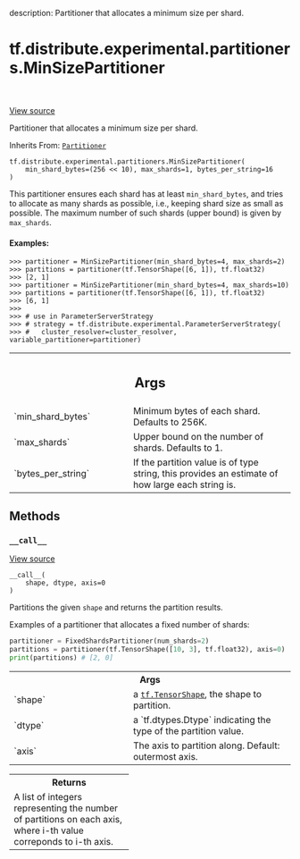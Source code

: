 description: Partitioner that allocates a minimum size per shard.

<div itemscope itemtype="http://developers.google.com/ReferenceObject">
<meta itemprop="name" content="tf.distribute.experimental.partitioners.MinSizePartitioner" />
<meta itemprop="path" content="Stable" />
<meta itemprop="property" content="__call__"/>
<meta itemprop="property" content="__init__"/>
</div>

# tf.distribute.experimental.partitioners.MinSizePartitioner

<!-- Insert buttons and diff -->

<table class="tfo-notebook-buttons tfo-api nocontent" align="left">

</table>

<a target="_blank" class="external" href="/code/stable/tensorflow/python/distribute/sharded_variable.py">View source</a>



Partitioner that allocates a minimum size per shard.

Inherits From: [`Partitioner`](../../../../tf/distribute/experimental/partitioners/Partitioner.md)

<pre class="devsite-click-to-copy prettyprint lang-py tfo-signature-link">
<code>tf.distribute.experimental.partitioners.MinSizePartitioner(
    min_shard_bytes=(256 &lt;&lt; 10), max_shards=1, bytes_per_string=16
)
</code></pre>



<!-- Placeholder for "Used in" -->

This partitioner ensures each shard has at least `min_shard_bytes`, and tries
to allocate as many shards as possible, i.e., keeping shard size as small as
possible. The maximum number of such shards (upper bound) is given by
`max_shards`.

#### Examples:



```
>>> partitioner = MinSizePartitioner(min_shard_bytes=4, max_shards=2)
>>> partitions = partitioner(tf.TensorShape([6, 1]), tf.float32)
>>> [2, 1]
>>> partitioner = MinSizePartitioner(min_shard_bytes=4, max_shards=10)
>>> partitions = partitioner(tf.TensorShape([6, 1]), tf.float32)
>>> [6, 1]
>>>
>>> # use in ParameterServerStrategy
>>> # strategy = tf.distribute.experimental.ParameterServerStrategy(
>>> #   cluster_resolver=cluster_resolver, variable_partitioner=partitioner)
```

<!-- Tabular view -->
 <table class="responsive fixed orange">
<colgroup><col width="214px"><col></colgroup>
<tr><th colspan="2"><h2 class="add-link">Args</h2></th></tr>

<tr>
<td>
`min_shard_bytes`
</td>
<td>
Minimum bytes of each shard. Defaults to 256K.
</td>
</tr><tr>
<td>
`max_shards`
</td>
<td>
Upper bound on the number of shards. Defaults to 1.
</td>
</tr><tr>
<td>
`bytes_per_string`
</td>
<td>
If the partition value is of type string, this provides
an estimate of how large each string is.
</td>
</tr>
</table>



## Methods

<h3 id="__call__"><code>__call__</code></h3>

<a target="_blank" class="external" href="/code/stable/tensorflow/python/distribute/sharded_variable.py">View source</a>

<pre class="devsite-click-to-copy prettyprint lang-py tfo-signature-link">
<code>__call__(
    shape, dtype, axis=0
)
</code></pre>

Partitions the given `shape` and returns the partition results.

Examples of a partitioner that allocates a fixed number of shards:

```python
partitioner = FixedShardsPartitioner(num_shards=2)
partitions = partitioner(tf.TensorShape([10, 3], tf.float32), axis=0)
print(partitions) # [2, 0]
```

<!-- Tabular view -->
 <table class="responsive fixed orange">
<colgroup><col width="214px"><col></colgroup>
<tr><th colspan="2">Args</th></tr>

<tr>
<td>
`shape`
</td>
<td>
a <a href="../../../../tf/TensorShape.md"><code>tf.TensorShape</code></a>, the shape to partition.
</td>
</tr><tr>
<td>
`dtype`
</td>
<td>
a `tf.dtypes.Dtype` indicating the type of the partition value.
</td>
</tr><tr>
<td>
`axis`
</td>
<td>
The axis to partition along.  Default: outermost axis.
</td>
</tr>
</table>



<!-- Tabular view -->
 <table class="responsive fixed orange">
<colgroup><col width="214px"><col></colgroup>
<tr><th colspan="2">Returns</th></tr>
<tr class="alt">
<td colspan="2">
A list of integers representing the number of partitions on each axis,
where i-th value correponds to i-th axis.
</td>
</tr>

</table>






